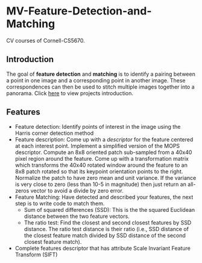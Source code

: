 # MV-Feature-Detection-and-Matching
CV courses of Cornell-CS5670.

## Introduction

The goal of **feature detection** and **matching** is to identify a pairing between a point in one image and a corresponding point in another image. These correspondences can then be used to stitch multiple images together into a panorama.
Click [here](http://www.cs.cornell.edu/courses/cs5670/2018sp/projects/pa2/index.html) to view projects introduction. 

## Features

* Feature detection: Identify points of interest in the image using the Harris corner detection method
* Feature description: Come up with a *descriptor* for the feature centered at each interest point. Implement a simplified version of the MOPS descriptor.  Compute an 8x8 oriented patch sub-sampled from a 40x40 pixel region around the feature. Come up with a transformation matrix which transforms the 40x40 rotated window around the feature to an 8x8 patch rotated so that its keypoint orientation points to the right. Normalize the patch to have zero mean and unit variance. If the variance is very close to zero (less than 10-5 in magnitude) then just return an all-zeros vector to avoid a divide by zero error.
* Feature Matching: Have detected and described your features, the next step is to write code to match them.
  * Sum of squared differences (SSD): This is the the squared Euclidean distance between the two feature vectors.
  * The ratio test: Find the closest and second closest features by SSD distance. The ratio test distance is their ratio (i.e., SSD distance of the closest feature match divided by SSD distance of the second closest feature match).
* Complete features descriptor that has attribute Scale Invariant Feature Transform (SIFT) 
